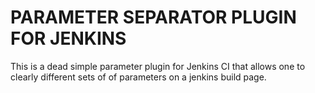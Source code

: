 PARAMETER SEPARATOR PLUGIN FOR JENKINS
======================================

This is a dead simple parameter plugin for Jenkins CI that allows one to clearly different sets of of parameters on a jenkins build page.
